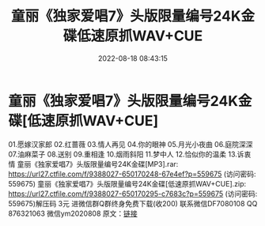 ﻿---
title: 童丽《独家爱唱7》头版限量编号24K金碟低速原抓WAV+CUE
date: 2022-08-18 08:43:15
categories: 新碟专辑、稀有等精品
tags: 华语中文
---
# 童丽《独家爱唱7》头版限量编号24K金碟[低速原抓WAV+CUE]

01.愿嫁汉家郎
02.红蔷薇
03.情人再见
04.你的眼神
05.月光小夜曲
06.庭院深深
07.油麻菜子
08.送别
09.重相逢
10.烟雨斜阳
11.梦中人
12.恰似你的温柔
13.诉衷情
童丽《独家爱唱7》头版限量编号24K金碟[MP3].rar: https://url27.ctfile.com/f/9388027-650170248-67e4ef?p=559675
(访问密码: 559675)
童丽《独家爱唱7》头版限量编号24K金碟[低速原抓WAV+CUE].zip: https://url27.ctfile.com/f/9388027-650170295-c7683c?p=559675
(访问密码: 559675)解压码 3元
进微信群Q群终身免费下载(收200)
联系微信DF7080108 QQ 876321063
微信ym2020808
原文：[链接](https://blog.sina.com.cn/s/blog_1647c7e7601030yx8.html)